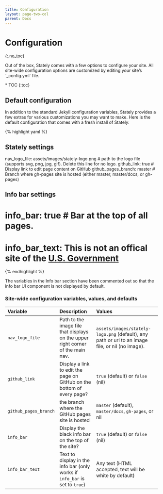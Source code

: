 ```yaml
---
title: Configuration
layout: page-two-col
parent: Docs
---
```


# Configuration
{:.no_toc}

<p class="text-intro" markdown="1">Out of the box, Stately comes with a few options to configure your site. All site-wide configuration options are customized by editing your site’s `_config.yml` file.</p>

<div class="pl-4" markdown="1">
* TOC
{:toc}
</div>


## Default configuration

In addition to the standard Jekyll configuration variables, Stately provides a few extras for various customizations you may want to make. Here is the default configuration that comes with a fresh install of Stately:

<div class="code-example border rounded-1">

{% highlight yaml %}

## Stately settings
nav_logo_file: assets/images/stately-logo.png # path to the logo file (supports svg, png, jpg, gif). Delete this line for no logo.
github_link: true # Display link to edit page content on GitHub
github_pages_branch: master # Branch where gh-pages site is hosted (either master, master/docs, or gh-pages)

## Info bar settings
# info_bar: true # Bar at the top of all pages.
# info_bar_text: This is not an offical site of the <a href="//usa.gov" class="text-white text-underline">U.S. Government</a>
{% endhighlight %}
</div>

The variables in the Info bar section have been commented out so that the info bar UI component is not displayed by default.

### Site-wide configuration variables, values, and defaults

<div class="text-small" markdown="1">

| Variable              | Description   | Values  |
|:----------------------|:--------------|:--------|
| `nav_logo_file`           | Path to the image file that displays on the upper right corner of the main nav. | `assets/images/stately-logo.png` (default), any path or url to an image file, or nil (no image). |
| `github_link`         | Display a link to edit the page on GitHub on the bottom of every page? | `true` (default) or `false` (nil) |
| `github_pages_branch` | the branch where the GitHub pages site is hosted |  `master` (default), `master/docs`, `gh-pages`, or nil |
| `info_bar` | Display the black info bar on the top of the site? |  `true` (default) or `false` (nil) |
| `info_bar_text` | Text to display in the info bar (only works if `info_bar` is set to `true`) | Any text (HTML accepted, text will be white by default) |

</div>
